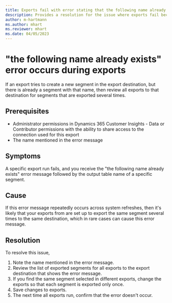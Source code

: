 ```yaml
---
title: Exports fail with error stating that the following name already exists
description: Provides a resolution for the issue where exports fail because the segments are exported several times with the same name.
author: m-hartmann
ms.author: mhart
ms.reviewer: mhart
ms.date: 04/05/2023
---
```

# "the following name already exists" error occurs during exports

If an export tries to create a new segment in the export destination, but there is already a segment with that name, then review all exports to that destination for segments that are exported several times.

## Prerequisites

- Administrator permissions in Dynamics 365 Customer Insights - Data or Contributor permissions with the ability to share access to the connection used for this export
- The name mentioned in the error message

## Symptoms

A specific export run fails, and you receive the "the following name already exists" error message followed by the output table name of a specific segment.

## Cause

If this error message repeatedly occurs across system refreshes, then it's likely that your exports from are set up to export the same segment several times to the same destination, which in rare cases can cause this error message.

## Resolution

To resolve this issue,

1. Note the name mentioned in the error message. 
1. Review the list of exported segments for all exports to the export destination that shows the error message. 
1. If you find the same segment selected in different exports, change the exports so that each segment is exported only once.
1. Save changes to exports.
1. The next time all exports run, confirm that the error doesn't occur.
